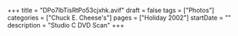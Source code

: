 +++
title = "DPo7lbTisRtPo53cjxhk.avif"
draft = false
tags = ["Photos"]
categories = ["Chuck E. Cheese's"]
pages = ["Holiday 2002"]
startDate = ""
description = "Studio C DVD Scan"
+++
